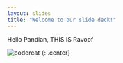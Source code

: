```yaml
---
layout: slides
title: "Welcome to our slide deck!"
---
```


Hello Pandian, 
THIS IS Ravoof



![codercat](https://octodex.github.com/images/codercat.jpg)
{: .center}
